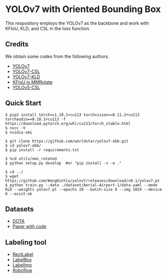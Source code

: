 # YOLOv7 with Oriented Bounding Box
This respository employs the YOLOv7 as the backbone and work with KFIoU, KLD, and CSL in the loss function.

## Credits
We obtain some codes from the following authors.

* <a href='https://github.com/WongKinYiu/yolov7'>YOLOv7</a>
* <a href='https://github.com/SSTato/YOLOv7_obb'>YOLOv7-CSL</a>
* <a href='https://github.com/lx-cly/YOLOv7_OBB'>YOLOv7-KLD</a>
* <a href='https://github.com/open-mmlab/mmrotate/blob/6519a3654e17b707c15d4aa2c5db1257587ea4c0/mmrotate/models/losses/kf_iou_loss.py'>KFIoU in MMRotate</a>
* <a href='https://github.com/hukaixuan19970627/yolov5_obb'>YOLOv5-CSL</a>

## Quick Start

```
$ pip3 install torch==1.10.1+cu113 torchvision==0.11.2+cu113 torchaudio==0.10.1+cu113 -f https://download.pytorch.org/whl/cu113/torch_stable.html
$ nvcc -V
$ nvidia-smi

$ git clone https://github.com/worldstar/yolov7-obb.git
$ cd yolov7-obb/
$ pip install -r requirements.txt

$ %cd utils/nms_rotated
$ python setup.py develop  #or "pip install -v -e ."

$ cd ../
$ wget https://github.com/WongKinYiu/yolov7/releases/download/v0.1/yolov7.pt
$ python train.py --data ./dataset/Aerial-Airport-1/data.yaml --mode KLD --weights yolov7.pt --epochs 20 --batch-size 8 --img 1024 --device 0 --exist-ok
```

## Datasets
* <a href='https://captain-whu.github.io/DOTA/dataset.html'>DOTA</a>
* <a href='https://paperswithcode.com/dataset/dota'>Paper with code</a>

## Labeling tool
* <a href='https://rectlabel.com/'>RectLabel</a>
* <a href='https://labelbox.com/'>LabelBox</a>
* <a href='https://github.com/heartexlabs/labelImg'>LabelImg</a>
* <a href='https://public.roboflow.com/object-detection'>Roboflow</a>
